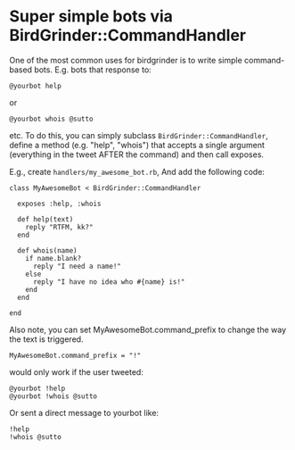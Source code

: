 # Super simple bots via BirdGrinder::CommandHandler #

One of the most common uses for birdgrinder is to write
simple command-based bots. E.g. bots that response to:

    @yourbot help
    
or
    
    @yourbot whois @sutto

etc. To do this, you can simply subclass `BirdGrinder::CommandHandler`,
define a method (e.g. "help", "whois") that accepts a single argument (everything
in the tweet AFTER the command) and then call exposes.

E.g., create `handlers/my_awesome_bot.rb`, And add the following code:

    class MyAwesomeBot < BirdGrinder::CommandHandler
      
      exposes :help, :whois
      
      def help(text)
        reply "RTFM, kk?"
      end
      
      def whois(name)
        if name.blank?
          reply "I need a name!"
        else
          reply "I have no idea who #{name} is!"
        end
      end
      
    end
    
Also note, you can set MyAwesomeBot.command\_prefix to change the way the text is triggered.

    MyAwesomeBot.command_prefix = "!"
    
would only work if the user tweeted:

    @yourbot !help
    @yourbot !whois @sutto

Or sent a direct message to yourbot like:

    !help
    !whois @sutto

